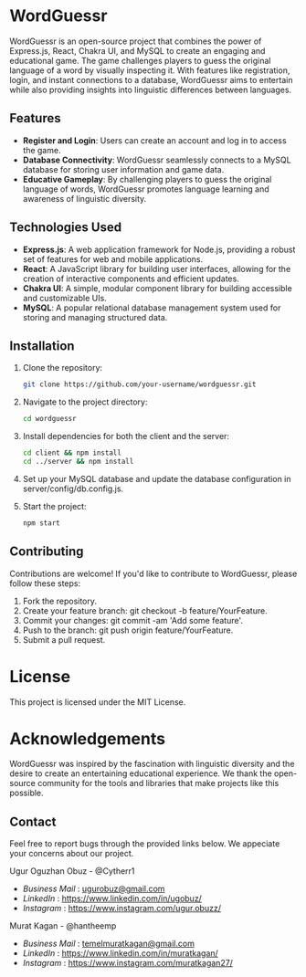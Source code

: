# WordGuessr

WordGuessr is an open-source project that combines the power of Express.js, React, Chakra UI, and MySQL to create an engaging and educational game. The game challenges players to guess the original language of a word by visually inspecting it. With features like registration, login, and instant connections to a database, WordGuessr aims to entertain while also providing insights into linguistic differences between languages.

## Features

- **Register and Login**: Users can create an account and log in to access the game.
- **Database Connectivity**: WordGuessr seamlessly connects to a MySQL database for storing user information and game data.
- **Educative Gameplay**: By challenging players to guess the original language of words, WordGuessr promotes language learning and awareness of linguistic diversity.

## Technologies Used

- **Express.js**: A web application framework for Node.js, providing a robust set of features for web and mobile applications.
- **React**: A JavaScript library for building user interfaces, allowing for the creation of interactive components and efficient updates.
- **Chakra UI**: A simple, modular component library for building accessible and customizable UIs.
- **MySQL**: A popular relational database management system used for storing and managing structured data.

## Installation

1. Clone the repository:

   ```bash
   git clone https://github.com/your-username/wordguessr.git

2. Navigate to the project directory:

   ```bash
   cd wordguessr

3. Install dependencies for both the client and the server:

   ```bash
   cd client && npm install
   cd ../server && npm install

4. Set up your MySQL database and update the database configuration in server/config/db.config.js.

5. Start the project:

   ```bash
   npm start

## Contributing
Contributions are welcome! If you'd like to contribute to WordGuessr, please follow these steps:

1. Fork the repository.
2. Create your feature branch: git checkout -b feature/YourFeature.
3. Commit your changes: git commit -am 'Add some feature'.
4. Push to the branch: git push origin feature/YourFeature.
5. Submit a pull request.


# License
This project is licensed under the MIT License.

# Acknowledgements
WordGuessr was inspired by the fascination with linguistic diversity and the desire to create an entertaining educational experience.
We thank the open-source community for the tools and libraries that make projects like this possible.

## Contact

Feel free to report bugs through the provided links below. We appeciate your concerns about our project.

Ugur Oguzhan Obuz - @Cytherr1
- *Business Mail* : ugurobuz@gmail.com
- *LinkedIn* : https://www.linkedin.com/in/ugobuz/
- *Instagram* : https://www.instagram.com/ugur.obuzz/

Murat Kagan - @hantheemp
- *Business Mail* : temelmuratkagan@gmail.com
- *LinkedIn* : https://www.linkedin.com/in/muratkagan/
- *Instagram* : https://www.instagram.com/muratkagan27/


